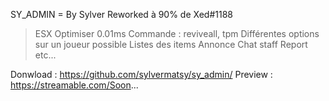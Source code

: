 SY_ADMIN = By Sylver Reworked à 90% de Xed#1188

> ESX
> Optimiser 0.01ms
> Commande : reviveall, tpm
> Différentes options sur un joueur possible
> Listes des items
> Annonce
> Chat staff
> Report
> etc...

Donwload : https://github.com/sylvermatsy/sy_admin/
Preview : https://streamable.com/Soon...
